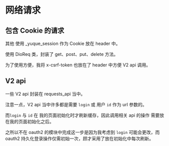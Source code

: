 # 网络请求


## 包含 Cookie 的请求 

其他 使用 _yuque_session 作为 Cookie 放在 header 中。

使用 DioReq 类，封装了 get、post、put、delete 方法。

为了使用方便，我将 x-csrf-token 也放在了 header 中方便 V2 api 调用。

## V2 api

一些 V2 api 封装在 requests_api 当中。

注意一点，V2 api 当中许多都是需要 `login` 或 用户 `id` 作为 url 参数的。

而`login` 与 `id` 在 我的页面初始化时才刷新缓存，因此调用相关 api 的操作
需要放在我的页面初始化之后。

之所以不在 oauth2 的模块中完成这一步是因为我考虑到 `login` 可能会更改，而
oauth2 持久化登录操作仅需初始一次，顾才采用了放在初始化中每次刷新。